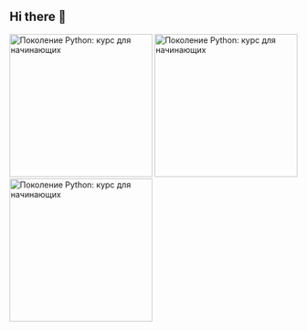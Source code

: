 ## Hi there 👋

<a href="https://stepik.org/cert/2684261"><img width="250" alt="Поколение Python: курс для начинающих" src="https://github.com/user-attachments/assets/5547a9e9-2f58-4b8a-970e-876b095f99df" /></a>
<a href="https://stepik.org/cert/2684261"><img width="250" alt="Поколение Python: курс для начинающих" src="https://github.com/user-attachments/assets/5547a9e9-2f58-4b8a-970e-876b095f99df" /></a>
<a href="https://stepik.org/cert/2684261"><img width="250" alt="Поколение Python: курс для начинающих" src="https://github.com/user-attachments/assets/5547a9e9-2f58-4b8a-970e-876b095f99df" /></a>
